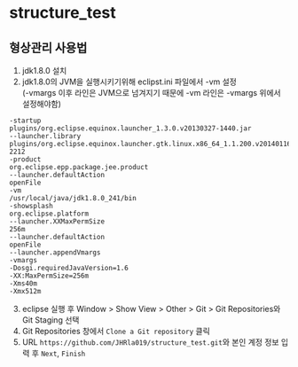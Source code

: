 # structure_test

## 형상관리 사용법
1. jdk1.8.0 설치
2. jdk1.8.0의 JVM을 실행시키기위해 eclipst.ini 파일에서 -vm 설정  
(-vmargs 이후 라인은 JVM으로 넘겨지기 때문에 -vm 라인은 -vmargs 위에서 설정해야함)
```
-startup
plugins/org.eclipse.equinox.launcher_1.3.0.v20130327-1440.jar
--launcher.library
plugins/org.eclipse.equinox.launcher.gtk.linux.x86_64_1.1.200.v20140116-2212
-product
org.eclipse.epp.package.jee.product
--launcher.defaultAction
openFile
-vm
/usr/local/java/jdk1.8.0_241/bin
-showsplash
org.eclipse.platform
--launcher.XXMaxPermSize
256m
--launcher.defaultAction
openFile
--launcher.appendVmargs
-vmargs
-Dosgi.requiredJavaVersion=1.6
-XX:MaxPermSize=256m
-Xms40m
-Xmx512m
``` 
3. eclipse 실행 후 Window > Show View > Other > Git > Git Repositories와 Git Staging 선택
4. Git Repositories 창에서 `Clone a Git repository` 클릭
5. URL `https://github.com/JHRla019/structure_test.git`와 본인 계정 정보 입력 후 `Next`, `Finish`
